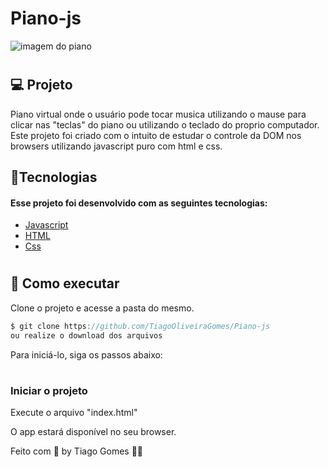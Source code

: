 # Piano-js

![imagem do piano](https://user-images.githubusercontent.com/70171892/181303118-7760f626-bce0-40a1-9a21-2e1947acb446.png)

# <h2>💻 Projeto</h2>

Piano virtual onde o usuário pode tocar musica utilizando o mause para clicar nas "teclas" do piano ou utilizando o teclado do proprio computador. Este projeto foi criado com o intuito de estudar o controle da DOM nos browsers utilizando javascript puro com html e css.

<h2>🧪Tecnologias</h2>
<h4>Esse projeto foi desenvolvido com as seguintes tecnologias: </h4>

* [Javascript](https://developer.mozilla.org/pt-BR/docs/Web/JavaScript)
* [HTML](https://developer.mozilla.org/pt-BR/docs/Web/HTML)
* [Css](https://developer.mozilla.org/pt-BR/docs/Web/CSS)

# <h2>🚀 Como executar</h2>
Clone o projeto e acesse a pasta do mesmo.

```javascript
$ git clone https://github.com/TiagoOliveiraGomes/Piano-js
ou realize o download dos arquivos
```
Para iniciá-lo, siga os passos abaixo:

# <h3>Iniciar o projeto</h3>
Execute o arquivo "index.html"

O app estará disponível no seu browser.

Feito com 🧡 by Tiago Gomes 👋🏻 
